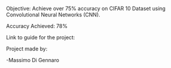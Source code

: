 Objective: Achieve over 75% accuracy on CIFAR 10 Dataset using Convolutional Neural Networks (CNN).

Accuracy Achieved: 78%

Link to guide for the project: 

Project made by:

-Massimo Di Gennaro
